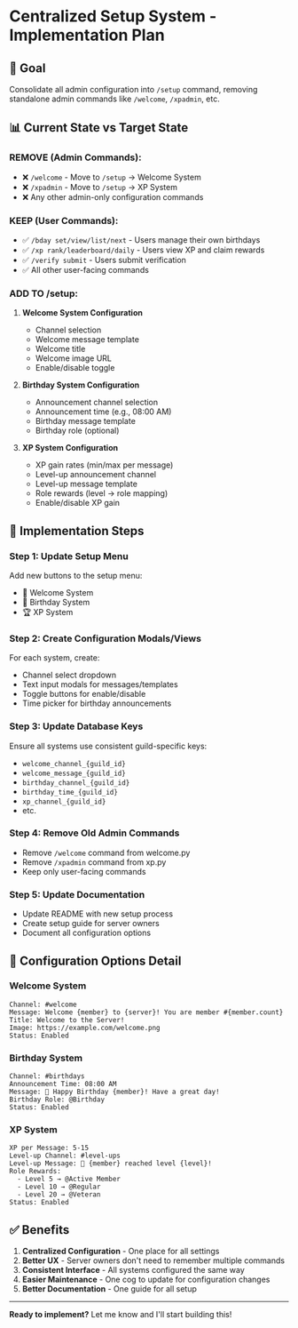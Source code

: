 # Centralized Setup System - Implementation Plan

## 🎯 Goal
Consolidate all admin configuration into `/setup` command, removing standalone admin commands like `/welcome`, `/xpadmin`, etc.

## 📊 Current State vs Target State

### **REMOVE (Admin Commands):**
- ❌ `/welcome` - Move to `/setup` → Welcome System
- ❌ `/xpadmin` - Move to `/setup` → XP System
- ❌ Any other admin-only configuration commands

### **KEEP (User Commands):**
- ✅ `/bday set/view/list/next` - Users manage their own birthdays
- ✅ `/xp rank/leaderboard/daily` - Users view XP and claim rewards
- ✅ `/verify submit` - Users submit verification
- ✅ All other user-facing commands

### **ADD TO /setup:**
1. **Welcome System Configuration**
   - Channel selection
   - Welcome message template
   - Welcome title
   - Welcome image URL
   - Enable/disable toggle

2. **Birthday System Configuration**
   - Announcement channel selection
   - Announcement time (e.g., 08:00 AM)
   - Birthday message template
   - Birthday role (optional)

3. **XP System Configuration**
   - XP gain rates (min/max per message)
   - Level-up announcement channel
   - Level-up message template
   - Role rewards (level → role mapping)
   - Enable/disable XP gain

## 🔧 Implementation Steps

### Step 1: Update Setup Menu
Add new buttons to the setup menu:
- 👋 Welcome System
- 🎂 Birthday System
- 🏆 XP System

### Step 2: Create Configuration Modals/Views
For each system, create:
- Channel select dropdown
- Text input modals for messages/templates
- Toggle buttons for enable/disable
- Time picker for birthday announcements

### Step 3: Update Database Keys
Ensure all systems use consistent guild-specific keys:
- `welcome_channel_{guild_id}`
- `welcome_message_{guild_id}`
- `birthday_channel_{guild_id}`
- `birthday_time_{guild_id}`
- `xp_channel_{guild_id}`
- etc.

### Step 4: Remove Old Admin Commands
- Remove `/welcome` command from welcome.py
- Remove `/xpadmin` command from xp.py
- Keep only user-facing commands

### Step 5: Update Documentation
- Update README with new setup process
- Create setup guide for server owners
- Document all configuration options

## 📝 Configuration Options Detail

### **Welcome System**
```
Channel: #welcome
Message: Welcome {member} to {server}! You are member #{member.count}
Title: Welcome to the Server!
Image: https://example.com/welcome.png
Status: Enabled
```

### **Birthday System**
```
Channel: #birthdays
Announcement Time: 08:00 AM
Message: 🎂 Happy Birthday {member}! Have a great day!
Birthday Role: @Birthday
Status: Enabled
```

### **XP System**
```
XP per Message: 5-15
Level-up Channel: #level-ups
Level-up Message: 🎉 {member} reached level {level}!
Role Rewards:
  - Level 5 → @Active Member
  - Level 10 → @Regular
  - Level 20 → @Veteran
Status: Enabled
```

## ✅ Benefits
1. **Centralized Configuration** - One place for all settings
2. **Better UX** - Server owners don't need to remember multiple commands
3. **Consistent Interface** - All systems configured the same way
4. **Easier Maintenance** - One cog to update for configuration changes
5. **Better Documentation** - One guide for all setup

---

**Ready to implement?** Let me know and I'll start building this!